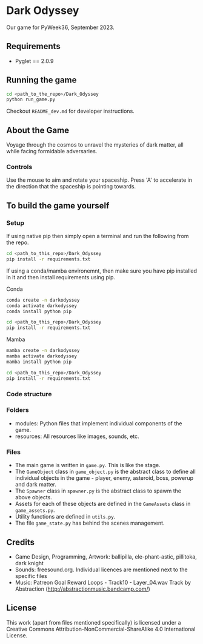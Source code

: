 # Dark Odyssey
Our game for PyWeek36, September 2023.

## Requirements
- Pyglet == 2.0.9

## Running the game
```bash
cd <path_to_the_repo>/Dark_Odyssey
python run_game.py
```

Checkout `README_dev.md` for developer instructions.

## About the Game
Voyage through the cosmos to unravel the mysteries of dark matter, all while facing formidable adversaries.

### Controls
Use the mouse to aim and rotate your spaceship.
Press 'A' to accelerate in the direction that the spaceship is pointing towards.

## To build the game yourself
### Setup
If using native pip then simply open a terminal and run the following from the repo.

```bash
cd <path_to_this_repo>/Dark_Odyssey
pip install -r requirements.txt
```

If using a conda/mamba environemnt, then make sure you have pip installed in it and then install requirements using pip.

Conda
```bash
conda create -n darkodyssey
conda activate darkodyssey
conda install python pip

cd <path_to_this_repo>/Dark_Odyssey
pip install -r requirements.txt
```

Mamba
```bash
mamba create -n darkodyssey
mamba activate darkodyssey
mamba install python pip

cd <path_to_this_repo>/Dark_Odyssey
pip install -r requirements.txt
```

### Code structure

### Folders
- modules: Python files that implement individual components of the game.
- resources: All resources like images, sounds, etc.

### Files
- The main game is written in `game.py`. This is like the stage.   
- The `GameObject` class in `game_object.py` is the abstract class to define all individual objects in the game - player, enemy, asteroid, boss, powerup and dark matter.
- The `Spawner` class in `spawner.py` is the abstract class to spawm the above objects.
- Assets for each of these objects are defined in the `GameAssets` class in `game_assets.py`.  
- Utility functions are defined in `utils.py`.  
- The file `game_state.py` has behind the scenes management.

## Credits
- Game Design, Programming, Artwork: ballipilla, ele-phant-astic, pillitoka, dark knight  
- Sounds: freesound.org. Individual licences are mentioned next to the specific files  
- Music: Patreon Goal Reward Loops - Track10 - Layer_04.wav Track by Abstraction (http://abstractionmusic.bandcamp.com/)  

## License
This work (apart from files mentioned specifically) is licensed under a Creative Commons Attribution-NonCommercial-ShareAlike 4.0 International License.